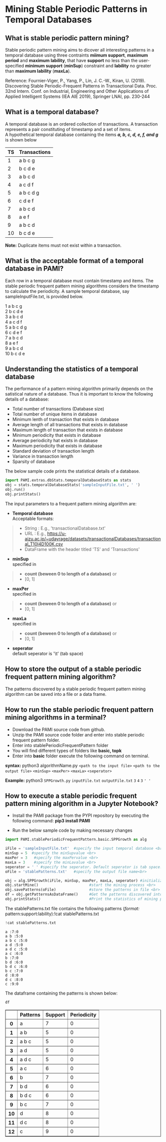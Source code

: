 # Mining Stable Periodic Patterns in Temporal Databases

## What is stable periodic pattern mining?

Stable periodic pattern mining aims to dicover all interesting patterns in a temporal database using three contraints **miimum support**, **maximum period** and **maximum lability**, that have **support** no less than the user-specified **minimum support** (**minSup**) constraint and **lability** no greater than **maximum lability** (**maxLa**). <br>

Reference: Fournier-Viger, P., Yang, P., Lin, J. C.-W., Kiran, U. (2019). Discovering Stable Periodic-Frequent Patterns in Transactional Data. Proc. 32nd Intern. Conf. on Industrial, Engineering and Other Applications of Applied Intelligent Systems (IEA AIE 2019), Springer LNAI, pp. 230-244

## What is a temporal database?

A temporal database is an ordered collection of transactions. A transaction represents a pair constituting of timestamp and a set of items. <br> 
A hypothetical temporal database containing the items **_a, b, c, d, e, f, and g_** is shown below

|TS| Transactions|
| --- | --- |
| 1 | a b c g |
| 2 | b c d e |
| 3 | a b c d | 
| 4 | a c d f |
| 5 | a b c d g |
| 6 | c d e f |
| 7 | a b c d |
| 8 | a e f | 
| 9 | a b c d |
| 10 | b c d e |

__Note:__  Duplicate items must not exist within a transaction.

## What is the acceptable format of a temporal database in PAMI?

Each row in a temporal database must contain timestamp and items. The stable periodic frequent pattern mining algorithms considers the timestamp to calculate the periodicity. A sample temporal database, say sampleInputFile.txt, is provided below.

1 a b c g <br>
2 b c d e <br>
3 a b c d <br>
4 a c d f <br>
5 a b c d g <br>
6 c d e f <br>
7 a b c d <br>
8 a e f <br>
9 a b c d <br>
10 b c d e <br>

## Understanding the statistics of a temporal database

The performance of a pattern mining algorithm primarily depends on the satistical nature of a database. Thus it is important to know the following details of a database: 
* Total number of transactions (Database size)
* Total number of unique items in database
* Minimum lenth of transaction that exists in database
* Average length of all transactions that exists in database
* Maximum length of transaction that exists in database
* Minimum periodicity that exists in database
* Average periodicity hat exists in database
* Maximum periodicity that exists in database
* Standard deviation of transaction length
* Variance in transaction length
* Sparsity of database

The below sample code prints the statistical details of a database.


```python
import PAMI.extras.dbStats.temporalDatabaseStats as stats  
obj = stats.temporalDatabaseStats('sampleInputFile.txt', ' ') 
obj.run() 
obj.printStats() 
```

The input parameters to a frequent pattern mining algorithm are: 
* __Temporal database__  <br> Acceptable formats:
> * String : E.g., 'transactionalDatabase.txt'
> * URL  : E.g., https://u-aizu.ac.jp/~udayrage/datasets/transactionalDatabases/transactional_T10I4D100K.csv
> * DataFrame with the header titled 'TS' and 'Transactions'

* __minSup__  <br> specified in 
> * __count (beween 0 to length of a database)__ or 
> * [0, 1]

* __maxPer__  <br> specified in 
> * __count (beween 0 to length of a database)__ or 
> * [0, 1]

* __maxLa__  <br> specified in 
> * __count (beween 0 to length of a database)__ or 
> * [0, 1]

* __seperator__ <br> default seperator is '\t' (tab space)

## How to store the output of a stable periodic frequent pattern mining algorithm?
The patterns discovered by a stable periodic frequent pattern mining algorithm can be saved into a file or a data frame.

## How to run the stable periodic frequent pattern mining algorithms in a terminal?

* Download the PAMI source code from github.
* Unzip the PAMI source code folder and enter into stable periodic frequent pattern folder.
* Enter into stablePeriodicFrequentPattern folder
* You will find different types of folders like **basic, topk**
* Enter into **basic** folder execute the  following command on terminal.

__syntax:__ python3 algorithmName.py `<path to the input file>` `<path to the output file>` `<minSup>` `<maxPer>`  `<maxLa>`  `<seperator>`



__Example:__ python3 `SPPGrowth.py` `inputFile.txt` `outputFile.txt` `3` `4` `3` `' '`

## How to execute a stable periodic frequent pattern mining algorithm in a Jupyter Notebook?

- Install the PAMI package from the PYPI repository by executing the following command:   **pip3 install PAMI**
* Run the below sample code by making necessary changes


```python
import PAMI.stablePeriodicFrequentPattern.basic.SPPGrowth as alg 

iFile = 'sampleInputFile.txt'  #specify the input temporal database <br>
minSup = 5  #specify the minSupvalue <br>
maxPer = 3   #specify the maxPervalue <br>
maxLa = 3    #specify the minLavalue <br>
seperator = ' ' #specify the seperator. Default seperator is tab space. <br>
oFile = 'stablePatterns.txt'   #specify the output file name<br>

obj = alg.SPPGrowth(iFile, minSup, maxPer, maxLa, seperator) #initialize the algorithm <br>
obj.startMine()                       #start the mining process <br>
obj.savePatterns(oFile)               #store the patterns in file <br>
df = obj.getPatternsAsDataFrame()     #Get the patterns discovered into a dataframe <br>
obj.printStats()                      #Print the statistics of mining process
```

The stablePatterns.txt file contains the following patterns (*format:* pattern:support:lability):!cat stablePatterns.txt


```python
!cat stablePatterns.txt
```

    a :7:0 
    a b :5:0 
    a b c :5:0 
    a d :5:0 
    a d c :5:0 
    a c :6:0 
    b :7:0 
    b d :6:0 
    b d c :6:0 
    b c :7:0 
    d :8:0 
    d c :8:0 
    c :9:0 


The dataframe containing the patterns is shown below:


```python
df
```




<div>
<style scoped>
    .dataframe tbody tr th:only-of-type {
        vertical-align: middle;
    }

    .dataframe tbody tr th {
        vertical-align: top;
    }

    .dataframe thead th {
        text-align: right;
    }
</style>
<table border="1" class="dataframe">
  <thead>
    <tr style="text-align: right;">
      <th></th>
      <th>Patterns</th>
      <th>Support</th>
      <th>Periodicity</th>
    </tr>
  </thead>
  <tbody>
    <tr>
      <th>0</th>
      <td>a</td>
      <td>7</td>
      <td>0</td>
    </tr>
    <tr>
      <th>1</th>
      <td>a b</td>
      <td>5</td>
      <td>0</td>
    </tr>
    <tr>
      <th>2</th>
      <td>a b c</td>
      <td>5</td>
      <td>0</td>
    </tr>
    <tr>
      <th>3</th>
      <td>a d</td>
      <td>5</td>
      <td>0</td>
    </tr>
    <tr>
      <th>4</th>
      <td>a d c</td>
      <td>5</td>
      <td>0</td>
    </tr>
    <tr>
      <th>5</th>
      <td>a c</td>
      <td>6</td>
      <td>0</td>
    </tr>
    <tr>
      <th>6</th>
      <td>b</td>
      <td>7</td>
      <td>0</td>
    </tr>
    <tr>
      <th>7</th>
      <td>b d</td>
      <td>6</td>
      <td>0</td>
    </tr>
    <tr>
      <th>8</th>
      <td>b d c</td>
      <td>6</td>
      <td>0</td>
    </tr>
    <tr>
      <th>9</th>
      <td>b c</td>
      <td>7</td>
      <td>0</td>
    </tr>
    <tr>
      <th>10</th>
      <td>d</td>
      <td>8</td>
      <td>0</td>
    </tr>
    <tr>
      <th>11</th>
      <td>d c</td>
      <td>8</td>
      <td>0</td>
    </tr>
    <tr>
      <th>12</th>
      <td>c</td>
      <td>9</td>
      <td>0</td>
    </tr>
  </tbody>
</table>
</div>


